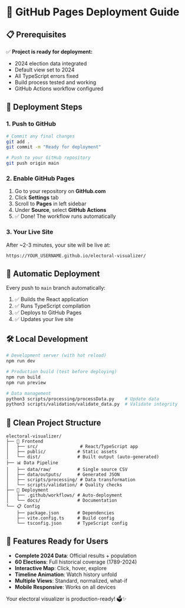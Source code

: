 # 🚀 GitHub Pages Deployment Guide

## 📋 Prerequisites

✅ **Project is ready for deployment:**
- 2024 election data integrated
- Default view set to 2024
- All TypeScript errors fixed
- Build process tested and working
- GitHub Actions workflow configured

## 🎯 Deployment Steps

### 1. Push to GitHub
```bash
# Commit any final changes
git add .
git commit -m "Ready for deployment"

# Push to your GitHub repository
git push origin main
```

### 2. Enable GitHub Pages
1. Go to your repository on **GitHub.com**
2. Click **Settings** tab
3. Scroll to **Pages** in left sidebar
4. Under **Source**, select **GitHub Actions**
5. ✅ Done! The workflow runs automatically

### 3. Your Live Site
After ~2-3 minutes, your site will be live at:
```
https://YOUR_USERNAME.github.io/electoral-visualizer/
```

## 🔄 Automatic Deployment

Every push to `main` branch automatically:
1. ✅ Builds the React application
2. ✅ Runs TypeScript compilation  
3. ✅ Deploys to GitHub Pages
4. ✅ Updates your live site

## 🛠️ Local Development

```bash
# Development server (with hot reload)
npm run dev

# Production build (test before deploying)
npm run build
npm run preview

# Data management
python3 scripts/processing/processData.py    # Update data
python3 scripts/validation/validate_data.py  # Validate integrity
```

## 📂 Clean Project Structure

```
electoral-visualizer/
├── 📱 Frontend
│   ├── src/                # React/TypeScript app
│   ├── public/            # Static assets
│   └── dist/              # Built output (auto-generated)
├── 📊 Data Pipeline  
│   ├── data/raw/          # Single source CSV
│   ├── data/outputs/      # Generated JSON
│   ├── scripts/processing/ # Data transformation
│   └── scripts/validation/ # Quality checks
├── 🚀 Deployment
│   ├── .github/workflows/ # Auto-deployment
│   └── docs/              # Documentation
└── 📋 Config
    ├── package.json       # Dependencies
    ├── vite.config.ts     # Build config
    └── tsconfig.json      # TypeScript config
```

## 🎉 Features Ready for Users

- **Complete 2024 Data**: Official results + population
- **60 Elections**: Full historical coverage (1789-2024)
- **Interactive Map**: Click, hover, explore
- **Timeline Animation**: Watch history unfold
- **Multiple Views**: Standard, normalized, what-if
- **Mobile Responsive**: Works on all devices

Your electoral visualizer is production-ready! 🗳️✨